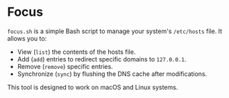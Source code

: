 # Focus

`focus.sh` is a simple Bash script to manage your system's `/etc/hosts` file. It allows you to:

- View (`list`) the contents of the hosts file.
- Add (`add`) entries to redirect specific domains to `127.0.0.1`.
- Remove (`remove`) specific entries.
- Synchronize (`sync`) by flushing the DNS cache after modifications.

This tool is designed to work on macOS and Linux systems.
